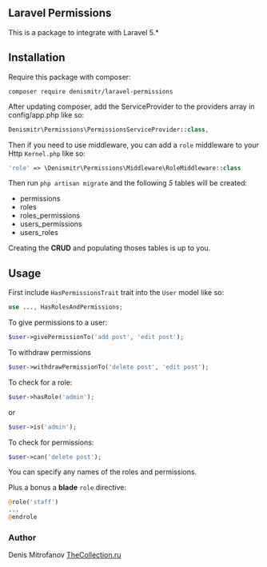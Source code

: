 ## Laravel Permissions

This is a package to integrate with Laravel 5.*

## Installation

Require this package with composer:

```shell
composer require denismitr/laravel-permissions
```

After updating composer, add the ServiceProvider to the providers array in config/app.php like so:

```php
Denismitr\Permissions\PermissionsServiceProvider::class,
```

Then if you need to use middleware, you can add a `role` middleware to your Http `Kernel.php` like so:

```php
'role' => \Denismitr\Permissions\Middleware\RoleMiddleware::class
```

Then run `php artisan migrate` and the following _5_ tables will be created:

* permissions
* roles
* roles_permissions
* users_permissions
* users_roles

Creating the __CRUD__ and populating thoses tables is up to you.

## Usage

First include `HasPermissionsTrait` trait into the `User` model like so:

```php
use ..., HasRolesAndPermissions;
```

To give permissions to a user:

```php
$user->givePermissionTo('add post', 'edit post');
```

To withdraw permissions
```php
$user->withdrawPermissionTo('delete post', 'edit post');
```

To check for a role:
```php
$user->hasRole('admin');
```
or
```php
$user->is('admin');
```

To check for permissions:
```php
$user->can('delete post');
```

You can specify any names of the roles and permissions.

Plus a bonus a __blade__ `role` directive:

```php
@role('staff')
...
@endrole
```

### Author

Denis Mitrofanov
[TheCollection.ru](https://thecollection.ru)
